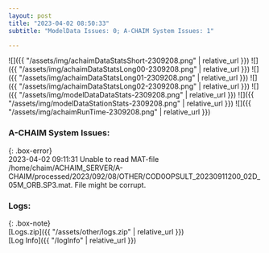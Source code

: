 ```yaml
---
layout: post
title: "2023-04-02 08:50:33"
subtitle: "ModelData Issues: 0; A-CHAIM System Issues: 1"

---
```


![]({{ "/assets/img/achaimDataStatsShort-2309208.png" | relative_url }})
![]({{ "/assets/img/achaimDataStatsLong00-2309208.png" | relative_url }})
![]({{ "/assets/img/achaimDataStatsLong01-2309208.png" | relative_url }})
![]({{ "/assets/img/achaimDataStatsLong02-2309208.png" | relative_url }})
![]({{ "/assets/img/modelDataDataStats-2309208.png" | relative_url }})
![]({{ "/assets/img/modelDataStationStats-2309208.png" | relative_url }})
![]({{ "/assets/img/achaimRunTime-2309208.png" | relative_url }})



### A-CHAIM System Issues:  
  
{: .box-error}  
2023-04-02 09:11:31 Unable to read MAT-file /home/chaim/ACHAIM_SERVER/A-CHAIM/processed/2023/092/08/OTHER/COD0OPSULT_20230911200_02D_05M_ORB.SP3.mat. File might be corrupt.  

### Logs:  
  
{: .box-note}  
[Logs.zip]({{ "/assets/other/logs.zip" | relative_url }})  
[Log Info]({{ "/logInfo" | relative_url }})  
